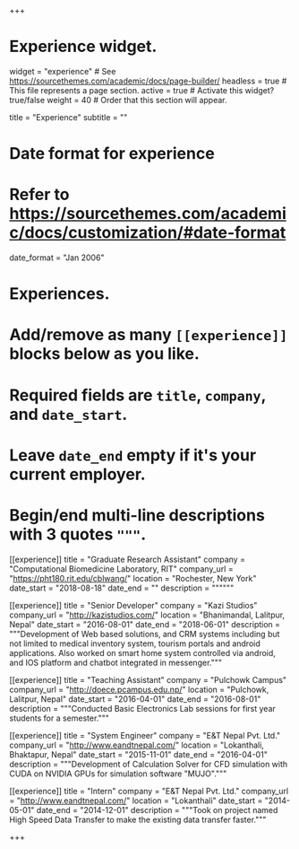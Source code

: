 +++
# Experience widget.
widget = "experience"  # See https://sourcethemes.com/academic/docs/page-builder/
headless = true  # This file represents a page section.
active = true  # Activate this widget? true/false
weight = 40  # Order that this section will appear.

title = "Experience"
subtitle = ""

# Date format for experience
#   Refer to https://sourcethemes.com/academic/docs/customization/#date-format
date_format = "Jan 2006"

# Experiences.
#   Add/remove as many `[[experience]]` blocks below as you like.
#   Required fields are `title`, `company`, and `date_start`.
#   Leave `date_end` empty if it's your current employer.
#   Begin/end multi-line descriptions with 3 quotes `"""`.
[[experience]]
  title = "Graduate Research Assistant"
  company = "Computational Biomedicine Laboratory, RIT"
  company_url = "https://pht180.rit.edu/cblwang/"
  location = "Rochester, New York"
  date_start = "2018-08-18"
  date_end = ""
  description = """"""

[[experience]]
  title = "Senior Developer"
  company = "Kazi Studios"
  company_url = "http://kazistudios.com/"
  location = "Bhanimandal, Lalitpur, Nepal"
  date_start = "2016-08-01"
  date_end = "2018-06-01"
  description = """Development of Web based solutions, and CRM systems including but not limited to medical inventory system, tourism portals and android applications. Also worked on smart home system controlled via android, and IOS platform and chatbot integrated in messenger."""

[[experience]]
  title = "Teaching Assistant"
  company = "Pulchowk Campus"
  company_url = "http://doece.pcampus.edu.np/"
  location = "Pulchowk, Lalitpur, Nepal"
  date_start = "2016-04-01"
  date_end = "2016-08-01"
  description = """Conducted Basic Electronics Lab sessions for first year students for a semester."""

[[experience]]
  title = "System Engineer"
  company = "E&T Nepal Pvt. Ltd."
  company_url = "http://www.eandtnepal.com/"
  location = "Lokanthali, Bhaktapur, Nepal"
  date_start = "2015-11-01"
  date_end = "2016-04-01"
  description = """Development of Calculation Solver for CFD simulation with CUDA on NVIDIA GPUs for simulation software "MUJO"."""

[[experience]]
  title = "Intern"
  company = "E&T Nepal Pvt. Ltd."
  company_url = "http://www.eandtnepal.com/"
  location = "Lokanthali"
  date_start = "2014-05-01"
  date_end = "2014-12-01"
  description = """Took on project named High Speed Data Transfer to make the existing data transfer faster."""

+++

